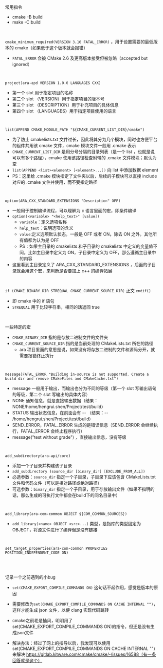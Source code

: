 常用指令

- cmake -B build
- make -C build

<br/>

`cmake_minimum_required(VERSION 3.16 FATAL_ERROR)` ，用于设置需要的最低版本的 cmake（如果低于这个版本就会报错）

- `FATAL_ERROR` 会被 CMake 2.6 及更高版本接受但被忽略（accepted but ignored）

<br/>

`project(ara-apd VERSION 1.0.0 LANGUAGES CXX)`

- 第一个 slot 用于指定项目的名称
- 第二个 slot （VERSION）用于指定项目的版本号
- 第三个 slot （DESCRIPTION）用于补充项目的具体信息
- 第四个 slot （LANGUAGES）用于指定项目使用的语言

<br/>

`list(APPEND CMAKE_MODULE_PATH "${CMAKE_CURRENT_LIST_DIR}/cmake")`

- 为了防止 cmakelists.txt 文件过长，因此将其分为几个模块，同时也方便平台的组件共用该 cmake 文件，cmake 模块文件一般用 .cmake 表示
- `CMAKE_CURRENT_LIST_DIR` 是用分号分隔的目录列表（是一个 list ，也就是说可以有多个路径），cmake 使用该路径检查附带的 .cmake 文件模块；默认为空
- `list(APPEND <list><element> [<element>...])` 向 list 中添加数据 element
- PS：这里给 .cmake 模块指定了文件夹以后，后续的子模块可以直接 include 对应的 .cmake 文件并使用，而不要指定路径

<br/>

`option(ARA_CXX_STANDARD_EXTENSIONS "Description" OFF)`

- 一般用于控制编译流程，可以理解为 c 语言里面的宏，即条件编译
- `option(<variable> "<help_text>" [value])`
  - `variable`：定义选项名称
  - `help_text`：说明选项的含义
  - `value`:定义选项默认状态，一般是 OFF 或者 ON，除去 ON 之外，其他所有值都为认为是 OFF
  - PS：如果主目录的 cmakelists 和子目录的 cmakelists 中定义的变量值不同，比如主目录中定义为 ON，子目录中定义为 OFF，那么遵循主目录中的内容
- 这里看到主目录定义了 ARA_CXX_STANDARD_EXTENSIONS ，后面的子目录就会用这个宏，来判断是否要加上 c++ 的编译拓展

<br/>

`if (CMAKE_BINARY_DIR STREQUAL CMAKE_CURRENT_SOURCE_DIR)` 正文 `endif()`

- 即 cmake 中的 if 语句
- `STREQUAL` 用于比较字符串，相同的话返回 true

<br/>

一些特定的宏

- `CMAKE_BINARY_DIR` 指的是存放二进制文件的文件夹
- `CMAKE_CURRENT_SOURCE_DIR` 指的是当前处理的 CMakeLists.txt 所在的路径
  - ara 项目里面的意思是说，如果没有将存放二进制的文件和源码分开，就需要报错终止执行

<br/>

`message(FATAL_ERROR "Building in-source is not supported. Create a build dir and remove CMakeFiles and CMakeCache.txt")`

- message 一般用于输出，而输出也分为不同的等级（第一个 slot 写输出语句的等级，第二个 slot 写输出的具体内容）
- NONE 通知信息，就是直接输出数据（结果： NONE/home/hengrui.shen/Project/test/build）
- STATUS 输出状态信息，在前面会有 -- （结果：-- /home/hengrui.shen/Project/test/build）
- SEND_ERROR，FATAL_ERROR 生成的是错误信息（SEND_ERROR 会继续执行，FATAL_ERROR 会终止程序执行）
- message("test without grade") ，直接输出信息，没有等级

<br/>

`add_subdirectory(ara-api/core)`

- 添加一个子目录并构建该子目录
- `add_subdirectory (source_dir [binary_dir] [EXCLUDE_FROM_ALL])`
- 必选参数：`source_dir` 指定一个子目录，子目录下应该包含 CMakeLists.txt 文件和代码文件（可以是相对路径或绝对路径）
- 可选参数：`binary_dir` 指定一个子目录，用于存放输出文件（如果不指明的话，那么生成的可执行文件都会在build下的同名目录中）

<br/>

`add_library(ara-com-commom OBJECT ${COM_COMMON_SOURCES})`

- `add_library(<name> OBJECT <src>...)` 类型，是指库的类型固定为 OBJECT，将源文件进行了编译但是没有链接

<br/>

`set_target_properties(ara-com-common PROPERTIES POSITION_INDEPENDENT_CODE ON)`

<br/>
<br/>

记录一个之前遇到的小bug

- `set(CMAKE_EXPORT_COMPILE_COMMANDS ON)` 这句话不起作用，感觉是版本的原因
- 需要修改为`set(CMAKE_EXPORT_COMPILE_COMMANDS ON CACHE INTERNAL "")`，这样才能生成 json 文件，以便 clang 实现代码跳转

- cmake之前老是抽风，明明用了set(CMAKE_EXPORT_COMPILE_COMMANDS ON)的指令，但还是没有生成json文件
- 解决办法：经过了网上的指导以后，我发现可以使用set(CMAKE_EXPORT_COMPILE_COMMANDS ON CACHE INTERNAL "")来解决
  https://gitlab.kitware.com/cmake/cmake/-/issues/16588（有一条回答就是这个）